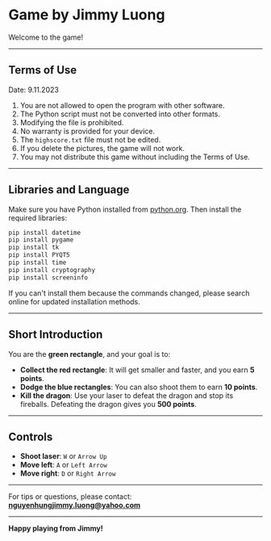 # Game by Jimmy Luong  

Welcome to the game!  

---

## Terms of Use  

Date: 9.11.2023  

1. You are not allowed to open the program with other software.  
2. The Python script must not be converted into other formats.  
3. Modifying the file is prohibited.  
4. No warranty is provided for your device.  
5. The `highscore.txt` file must not be edited.  
6. If you delete the pictures, the game will not work.  
7. You may not distribute this game without including the Terms of Use.  

---

## Libraries and Language  

Make sure you have Python installed from [python.org](https://www.python.org). Then install the required libraries:  

```bash
pip install datetime  
pip install pygame  
pip install tk  
pip install PYQT5  
pip install time  
pip install cryptography  
pip install screeninfo  
```

If you can't install them because the commands changed, please search online for updated installation methods.  

---

## Short Introduction  

You are the **green rectangle**, and your goal is to:  
- **Collect the red rectangle**: It will get smaller and faster, and you earn **5 points**.  
- **Dodge the blue rectangles**: You can also shoot them to earn **10 points**.  
- **Kill the dragon**: Use your laser to defeat the dragon and stop its fireballs. Defeating the dragon gives you **500 points**.  

---

## Controls  

- **Shoot laser**: `W` or `Arrow Up`  
- **Move left**: `A` or `Left Arrow`  
- **Move right**: `D` or `Right Arrow`  

---

For tips or questions, please contact:  
**nguyenhungjimmy.luong@yahoo.com**  

---

**Happy playing from Jimmy!**
